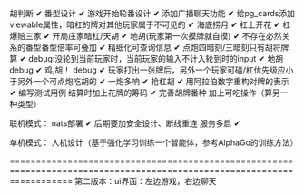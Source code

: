 胡判断 ✔
番型设计 ✔
游戏开始轮番设计 ✔
添加广播聊天功能 ✔
给pg_cards添加viewable属性，暗杠的牌对其他玩家属于不可见的 ✔
海底捞月 ✔
杠上开花    ✔
杠爆赔三家   ✔
开局庄家暗杠/天胡   ✔
地胡(玩家第一次摸牌就自摸) ✔
不存在必然关系的番型番型倍率可叠加 ✔
精细化可查询信息 ✔
点炮四暗刻/三暗刻只有胡将牌算 ✔
debug:没轮到当前玩家时，当前玩家的输入不计入轮到时的input ✔
地胡debug ✔
鸡,胡！ debug  ✔
玩家打出一张牌后，另外一个玩家可碰/杠优先级应小于另外一个可点炮吃胡的 ✔
一炮多响    ✔
抢杠胡 ✔
用阿拉伯数字重构对牌的表示 ✔
编写测试用例
结算时加上花牌的筹码  ✔
完善胡牌番种
加上可吃操作（算另一种类型）

联机模式：
    nats部署 ✔
    后期要加安全设计、断线重连
    服务多启 ✔


单机模式：
    人机设计（基于强化学习训练一个智能体，参考AlphaGo的训练方法）



========================================================================================================================
第二版本：ui界面：左边游戏，右边聊天
